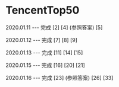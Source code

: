 # TencentTop50

2020.01.11 --- 完成 [2]  [4] (参照答案) [5]   

2020.01.12 --- 完成 [7]  [8]  [9] 

2020.01.13 --- 完成 [11]  [14]  [15] 

2020.01.15 --- 完成 [16]  [20]  [21] 

2020.01.16 --- 完成 [23] (参照答案)  [26]  [33] 
